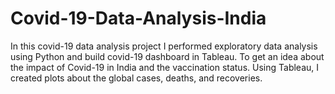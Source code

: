 # Covid-19-Data-Analysis-India
In this covid-19 data analysis project I performed exploratory data analysis using Python and build covid-19 dashboard in Tableau. To get an idea about the impact of Covid-19 in India and the vaccination status. Using Tableau, I created plots about the global cases, deaths, and recoveries.

